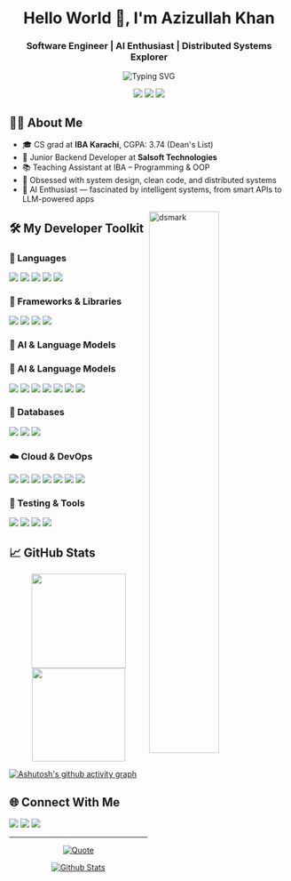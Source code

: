 <h1 align="center">Hello World 👋, I'm Azizullah Khan</h1>
<h3 align="center">Software Engineer | AI Enthusiast | Distributed Systems Explorer</h3>

<p align="center">
  <img src="https://readme-typing-svg.demolab.com?font=Fira+Code&pause=1200&color=0E94D4&center=true&vCenter=true&width=1000&lines=Engineer+who+thinks+in+systems%2C+not+scripts;Driven+by+clarity%2C+powered+by+architecture;I+don%27t+scale+apps%2C+I+design+them+to+scale;I+design+for+clarity+before+I+optimize+for+speed;I+write+code+that+teaches+as+much+as+it+executes;Every+function+should+have+a+reason+to+exist;I+don%27t+just+build+backends%2C+I+shape+infrastructure;To+me%2C+clean+code+isn%27t+an+ideal%2C+it%27s+a+discipline" alt="Typing SVG" />
</p>

<p align="center">
  <img src="https://img.shields.io/badge/Thanks%20for%20visiting!-05122A" />
  <img src="https://img.shields.io/badge/Feel%20free%20to%20explore%20%26%20star%20⭐-05122A" />
  <img src="https://komarev.com/ghpvc/?username=azizullahkhan16&style=flat&labelColor=05122A&color=05122A" />
</p>


## 🧑‍💻 About Me

- 🎓 CS grad at **IBA Karachi**, CGPA: 3.74 (Dean's List)  
- 💼 Junior Backend Developer at **Salsoft Technologies**  
- 📚 Teaching Assistant at IBA – Programming & OOP  
- 🧠 Obsessed with system design, clean code, and distributed systems  
- 🤖 AI Enthusiast — fascinated by intelligent systems, from smart APIs to LLM-powered apps

<img alt="dsmark" align="right"  height="50%" width="50%" src="https://c.tenor.com/NzrqQHFBVz8AAAAj/kitty-transparent.gif">

## 🛠️ My Developer Toolkit

### 🚀 Languages
<p>
  <img src="https://img.shields.io/badge/Java-007396?style=for-the-badge&logo=java&logoColor=white"/>
  <img src="https://img.shields.io/badge/JavaScript-F7DF1E?style=for-the-badge&logo=javascript&logoColor=black"/>
  <img src="https://img.shields.io/badge/TypeScript-3178C6?style=for-the-badge&logo=typescript&logoColor=white"/>
  <img src="https://img.shields.io/badge/Python-3776AB?style=for-the-badge&logo=python&logoColor=white"/>
  <img src="https://img.shields.io/badge/Go-00ADD8?style=for-the-badge&logo=go&logoColor=white"/>
</p>

### 🧰 Frameworks & Libraries
<p>
  <img src="https://img.shields.io/badge/Spring_Boot-6DB33F?style=for-the-badge&logo=spring-boot&logoColor=white"/>
  <img src="https://img.shields.io/badge/Node.js-339933?style=for-the-badge&logo=nodedotjs&logoColor=white"/>
  <img src="https://img.shields.io/badge/React-20232A?style=for-the-badge&logo=react&logoColor=61DAFB"/>
  <img src="https://img.shields.io/badge/Next.js-000000?style=for-the-badge&logo=next.js&logoColor=white"/>
</p>

### 🧠 AI & Language Models
### 🧠 AI & Language Models
<p>
  <img src="https://img.shields.io/badge/LangChain-000000?style=for-the-badge&logo=langchain&logoColor=white"/>
  <img src="https://img.shields.io/badge/LangGraph-3C3C3C?style=for-the-badge&logo=langgraph&logoColor=white"/>
  <img src="https://img.shields.io/badge/OpenAI-412991?style=for-the-badge&logo=openai&logoColor=white"/>
  <img src="https://img.shields.io/badge/HuggingFace-FFD21F?style=for-the-badge&logo=huggingface&logoColor=black"/>
  <img src="https://img.shields.io/badge/LlamaIndex-8B5CF6?style=for-the-badge&logo=data:image/svg+xml,&logoColor=white"/>
  <img src="https://img.shields.io/badge/CrewAI-5F4B8B?style=for-the-badge&logo=data:image/svg+xml,&logoColor=white"/>
  <img src="https://img.shields.io/badge/Google%20AI-4285F4?style=for-the-badge&logo=google&logoColor=white"/>
</p>


### 🧱 Databases
<p>
  <img src="https://img.shields.io/badge/PostgreSQL-316192?style=for-the-badge&logo=postgresql&logoColor=white"/>
  <img src="https://img.shields.io/badge/MongoDB-47A248?style=for-the-badge&logo=mongodb&logoColor=white"/>
  <img src="https://img.shields.io/badge/Redis-DC382D?style=for-the-badge&logo=redis&logoColor=white"/>
</p>

### ☁️ Cloud & DevOps
<p>
  <img src="https://img.shields.io/badge/AWS-232F3E?style=for-the-badge&logo=amazonaws&logoColor=white"/>
  <img src="https://img.shields.io/badge/Azure-0078D4?style=for-the-badge&logo=microsoftazure&logoColor=white"/>
  <img src="https://img.shields.io/badge/Docker-2496ED?style=for-the-badge&logo=docker&logoColor=white"/>
  <img src="https://img.shields.io/badge/Kubernetes-326CE5?style=for-the-badge&logo=kubernetes&logoColor=white"/>
  <img src="https://img.shields.io/badge/Kafka-231F20?style=for-the-badge&logo=apachekafka&logoColor=white"/>
  <img src="https://img.shields.io/badge/RabbitMQ-FF6600?style=for-the-badge&logo=rabbitmq&logoColor=white"/>
  <img src="https://img.shields.io/badge/Jenkins-D24939?style=for-the-badge&logo=jenkins&logoColor=white"/>
</p>

### 🧪 Testing & Tools
<p>
  <img src="https://img.shields.io/badge/JUnit-25A162?style=for-the-badge&logo=junit5&logoColor=white"/>
  <img src="https://img.shields.io/badge/Mockito-8A4182?style=for-the-badge"/>
  <img src="https://img.shields.io/badge/Testcontainers-8A2BE2?style=for-the-badge"/>
  <img src="https://img.shields.io/badge/Postman-FF6C37?style=for-the-badge&logo=postman&logoColor=white"/>
</p>



## 📈 GitHub Stats
<p align="center">
  <img src="https://github-readme-stats.vercel.app/api?username=azizullahkhan16&show_icons=true&theme=midnight-purple" height="170" />
  <img src="https://github-readme-stats.vercel.app/api/top-langs/?username=azizullahkhan16&layout=compact&theme=midnight-purple" height="168" />
</p>

[![Ashutosh's github activity graph](https://github-readme-activity-graph.vercel.app/graph?username=azizullahkhan16&theme=react-dark)](https://github.com/ashutosh00710/github-readme-activity-graph)


## 🌐 Connect With Me

<p align="">
  <a href="https://www.linkedin.com/in/azizullah-khan-79a419278"><img src="https://img.shields.io/badge/LinkedIn-0A66C2?style=for-the-badge&logo=linkedin&logoColor=white"/></a>
  <a href="mailto:aziz.bin.aman16@gmail.com"><img src="https://img.shields.io/badge/Gmail-EA4335?style=for-the-badge&logo=gmail&logoColor=white"/></a>
  <a href="https://leetcode.com/u/azizullahkhan/"><img src="https://img.shields.io/badge/LeetCode-FFA116?style=for-the-badge&logo=leetcode&logoColor=black"/></a>
</p>

---


<p align = "center">
	<a href="https://github.com/piyushsuthar/github-readme-quotes"> <img alt = "Quote" src="https://quotes-github-readme.vercel.app/api?type=horizontal&theme=tokyonight&animation=grow_out_in&quoteCategory=programming">
</p>
    
<p align="center">
    <img src="https://raw.githubusercontent.com/bornmay/bornmay/Update/svg/Bottom.svg" alt="Github Stats" />
</p>
